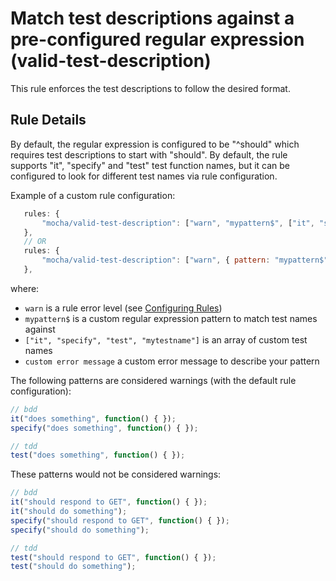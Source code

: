 # Match test descriptions against a pre-configured regular expression (valid-test-description)

This rule enforces the test descriptions to follow the desired format.

## Rule Details

By default, the regular expression is configured to be "^should" which requires test descriptions to start with "should".
By default, the rule supports "it", "specify" and "test" test function names, but it can be configured to look for different test names via rule configuration.

Example of a custom rule configuration:

```js
   rules: {
       "mocha/valid-test-description": ["warn", "mypattern$", ["it", "specify", "test", "mytestname"], "custom error message"]
   },
   // OR
   rules: {
       "mocha/valid-test-description": ["warn", { pattern: "mypattern$", testNames: ["it", "specify", "test", "mytestname"], message: 'custom error message' }]
   },
```

where:

 * `warn` is a rule error level (see [Configuring Rules](http://eslint.org/docs/user-guide/configuring#configuring-rules))
 * `mypattern$` is a custom regular expression pattern to match test names against
 * `["it", "specify", "test", "mytestname"]` is an array of custom test names
 * `custom error message` a custom error message to describe your pattern

The following patterns are considered warnings (with the default rule configuration):

```js
// bdd
it("does something", function() { });
specify("does something", function() { });

// tdd
test("does something", function() { });
```

These patterns would not be considered warnings:

```js
// bdd
it("should respond to GET", function() { });
it("should do something");
specify("should respond to GET", function() { });
specify("should do something");

// tdd
test("should respond to GET", function() { });
test("should do something");
```
